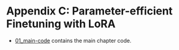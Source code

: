 # Appendix C: Parameter-efficient Finetuning with LoRA

- [01_main-code](01_main-code) contains the main chapter code.